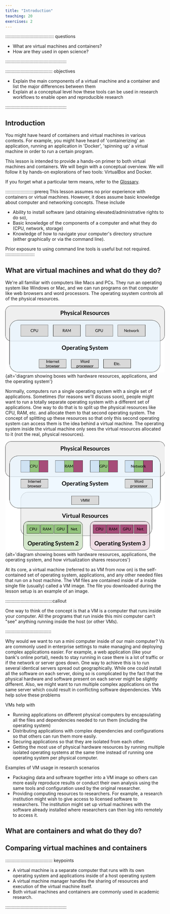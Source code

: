 ```yaml
---
title: "Introduction"
teaching: 20
exercises: 2
---
```


<!-- required section -->
:::::::::::::::::::::::::::::::::::::: questions 

- What are virtual machines and containers?
- How are they used in open science?

::::::::::::::::::::::::::::::::::::::::::::::::

<!-- required section -->
::::::::::::::::::::::::::::::::::::: objectives

- Explain the main components of a virtual machine and a container and list the major differences between them
- Explain at a conceptual level how these tools can be used in research workflows to enable open and reproducible research

::::::::::::::::::::::::::::::::::::::::::::::::

## Introduction

You might have heard of containers and virtual machines in various contexts. For example, you might have heard of 'containerizing' an application, running an application in 'Docker', 'spinning up' a virtual machine in order to run a certain program.

This lesson is intended to provide a hands-on primer to both virtual machines and containers. We will begin with a conceptual overview. We will follow it by hands-on explorations of two tools: VirtualBox and Docker.

If you forget what a particular term means, refer to the [Glossary](reference.html).

:::::::::::::::::::::::prereq
This lesson assumes no prior experience with containers or virtual machines. However, it does assume basic knowledge about computer and networking concepts. These include

- Ability to install software (and obtaining elevated/administrative rights to do so), 
- Basic knowledge of the components of a computer and what they do (CPU, network, storage)
- Knowledge of how to navigate your computer's directory structure (either graphically or via the command line).

Prior exposure to using command line tools is useful but not required.
:::::::::::::::::::::::

## What are virtual machines and what do they do?

We're all familiar with computers like Macs and PCs. They run an operating system like Windows or Mac, and we can run programs on that computer like web browsers and word processors. The operating ssystem controls all of the physical resources.

![An ordinary (unvirtualized) system. The operating system has complete control of the physical hardware resources and is responsible for executing individual applications and allocating those resources to them.](fig/vms-01-resources.png){alt='diagram showing boxes with hardware resources, applications, and the operating system'}

Normally, computers run a single operating system with a single set of applications. Sometimes (for reasons we'll discuss soon), people might want to run a totally separate operating system with a different set of applications. One way to do that is to split up the physical resources like CPU, RAM, etc. and allocate them to that second operating system. The concept of splitting up these resources so that only this second operating system can access them is the idea behind a virtual machine. The operating system inside the virtual machine only sees the virtual resources allocated to it (not the real, physical resources).

![The physical hardware resources are divided between the host operating system and any virtual machines. The virtual machine manager (VMM) takes care of managing the virtualized resources. Each virtual machine only sees the resources allocated to it.](fig/vms-02-virtresources.png){alt='diagram showing boxes with hardware resources, applications, the operating system, and how virtualization shares resources'}

At its core, a virtual machine (referred to as VM from now on) is the self-contained set of operating system, applications, and any other needed files that run on a host machine. The VM files are contained inside of a inside single file (usually) called a VM image. The file you downloaded during the lesson setup is an example of an image. 

:::::::::::::::::::::::::::::::::::::callout

One way to think of the concept is that a VM is a computer that runs inside your computer. All the programs that run inside this mini computer can't "see" anything running inside the host (or other VMs). 

::::::::::::::::::::::::::::::::::::

Why would we want to run a mini computer inside of our main computer? Vs are commonly used in enterprise settings to make managing and deploying complex applications easier. For example, a web application (like your bank's online portal), needs to stay running in case there is a lot of traffic or if the network or server goes down. One way to achieve this is to run several identical servers spread out geographically. While one could install all the software on each server, doing so is complicated by the fact that the physical hardware and software present on each server might be slightly different. Also, we might want to run multiple complex applications on the same server which could result in conflicting software dependencies. VMs help solve these problems

VMs help with
- Running applications on different physical computers by encapsulating all the files and dependencies needed to run them (including the operating system)
- Distributing applications with complex dependencies and configurations so that others can run them more easily.
- Securing applications so that they are isolated from each other.
- Getting the most use of physical hardware resources by running multiple isolated operating systems at the same time instead of running one operating system per physical computer.

Examples of VM usage in research scenarios
- Packaging data and software together into a VM image so others can more easily reproduce results or conduct their own analysis using the same tools and configuration used by the original researcher. 
- Providing computing resources to researchers. For example, a research institution might wish to give access to licensed software to researchers. The institution might set up virtual machines with the software already installed where researchers can then log into remotely to access it.

## What are containers and what do they do?


## Comparing virtual machines and containers


::::::::::::::::::::::::::::::::::::: keypoints 

- A virtual machine is a separate computer that runs with its own operating system and applications inside of a host operating system
- A virtual machine manager handles the sharing of resources and execution of the virtual machine itself.
- Both virtual machines and containers are commonly used in academic research. 

::::::::::::::::::::::::::::::::::::::::::::::::

<!--
:::::::::::::::::::::::::::::::::::::::::::::::::::::::::::::::::::: instructor

Inline instructor notes can help inform instructors of timing challenges
associated with the lessons. They appear in the "Instructor View"

::::::::::::::::::::::::::::::::::::::::::::::::::::::::::::::::::::::::::::::::

::::::::::::::::::::::::::::::::::::: challenge 

## Challenge 1: Can you do it?

What is the output of this command?

```r
paste("This", "new", "lesson", "looks", "good")
```

:::::::::::::::::::::::: solution 

## Output
 
```output
[1] "This new lesson looks good"
```

:::::::::::::::::::::::::::::::::


## Challenge 2: how do you nest solutions within challenge blocks?

:::::::::::::::::::::::: solution 

You can add a line with at least three colons and a `solution` tag.

:::::::::::::::::::::::::::::::::
::::::::::::::::::::::::::::::::::::::::::::::::

## Figures

You can use standard markdown for static figures with the following syntax:

`![optional caption that appears below the figure](figure url){alt='alt text for
accessibility purposes'}`

![You belong in The Carpentries!](https://raw.githubusercontent.com/carpentries/logo/master/Badge_Carpentries.svg){alt='Blue Carpentries hex person logo with no text.'}

::::::::::::::::::::::::::::::::::::: callout

Callout sections can highlight information.

They are sometimes used to emphasise particularly important points
but are also used in some lessons to present "asides": 
content that is not central to the narrative of the lesson,
e.g. by providing the answer to a commonly-asked question.

::::::::::::::::::::::::::::::::::::::::::::::::


## Math

One of our episodes contains $\LaTeX$ equations when describing how to create
dynamic reports with {knitr}, so we now use mathjax to describe this:

`$\alpha = \dfrac{1}{(1 - \beta)^2}$` becomes: $\alpha = \dfrac{1}{(1 - \beta)^2}$

Cool, right?

::::::::::::::::::::::::::::::::::::: keypoints 

- Use `.md` files for episodes when you want static content
- Use `.Rmd` files for episodes when you need to generate output
- Run `sandpaper::check_lesson()` to identify any issues with your lesson
- Run `sandpaper::build_lesson()` to preview your lesson locally

::::::::::::::::::::::::::::::::::::::::::::::::

[r-markdown]: https://rmarkdown.rstudio.com/
-->
